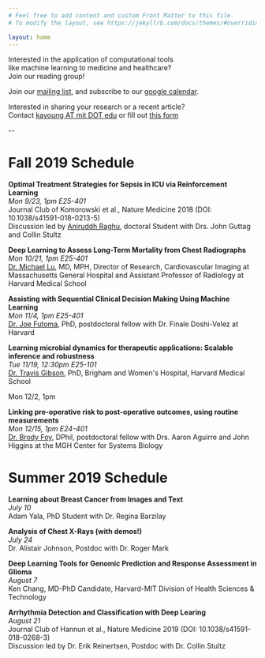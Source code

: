 ```yaml
---
# Feel free to add content and custom Front Matter to this file.
# To modify the layout, see https://jekyllrb.com/docs/themes/#overriding-theme-defaults

layout: home
---
```


Interested in the application of computational tools  
like machine learning to medicine and healthcare?  
Join our reading group!

Join our [mailing list](https://groups.mit.edu/webmoira/list/comp_med), and subscribe to our [google calendar](https://calendar.google.com/calendar/b/1?cid=dHU5YjJlMWFmdTloOXEyaWIxMjd2bGNhdDhAZ3JvdXAuY2FsZW5kYXIuZ29vZ2xlLmNvbQ).

Interested in sharing your research or a recent article?  
Contact [kayoung AT mit DOT edu]() or fill out [this form](https://docs.google.com/forms/d/e/1FAIpQLSe1p6Jghn5IiZK2MNkZKEYwrQlQA5YM4smnpIAgy3RRDZM9TA/viewform)

--

# Fall 2019 Schedule


**Optimal Treatment Strategies for Sepsis in ICU via Reinforcement Learning**  
*Mon 9/23, 1pm E25-401*   
Journal Club of Komorowski et al., Nature Medicine 2018 (DOI: 10.1038/s41591-018-0213-5)  
Discussion led by [Aniruddh Raghu](http://aniruddhraghu.com/), doctoral Student with Drs. John Guttag and Collin Stultz  

**Deep Learning to Assess Long-Term Mortality from Chest Radiographs**  
*Mon 10/21, 1pm E25-401*  
[Dr. Michael Lu](https://www.massgeneral.org/doctors/19532/Michael-Lu), MD, MPH, Director of Research, Cardiovascular Imaging at Massachusetts General Hospital and Assistant Professor of Radiology at Harvard Medical School

**Assisting with Sequential Clinical Decision Making Using Machine Learning**  
*Mon 11/4, 1pm E25-401*   
[Dr. Joe Futoma](https://jfutoma.github.io/), PhD, postdoctoral fellow with Dr. Finale Doshi-Velez at Harvard

**Learning microbial dynamics for therapeutic applications: Scalable inference and robustness**  
*Tue 11/19, 12:30pm  E25-101*  
[Dr. Travis Gibson](https://travisgibson.github.io/), PhD, Brigham and Women's Hospital, Harvard Medical School

Mon 12/2, 1pm  

**Linking pre-operative risk to post-operative outcomes, using routine measurements**  
*Mon 12/15, 1pm E24-401*  
[Dr. Brody Foy](https://brodyfoy.com/), DPhil, postdoctoral fellow with Drs. Aaron Aguirre and John Higgins at the MGH Center for Systems Biology

# Summer 2019 Schedule

**Learning about Breast Cancer from Images and Text**  
*July 10*   
Adam Yala, PhD Student with Dr. Regina Barzilay   

**Analysis of Chest X-Rays (with demos!)**  
*July 24*  
Dr. Alistair Johnson, Postdoc with Dr. Roger Mark

**Deep Learning Tools for Genomic Prediction and Response Assessment in Glioma**  
*August 7*  
Ken Chang, MD-PhD Candidate, Harvard-MIT Division of Health Sciences & Technology

**Arrhythmia Detection and Classification with Deep Learing**  
*August 21*  
Journal Club of Hannun et al., Nature Medicine 2019 (DOI: 10.1038/s41591-018-0268-3)   
Discussion led by Dr. Erik Reinertsen, Postdoc with Dr. Collin Stultz

